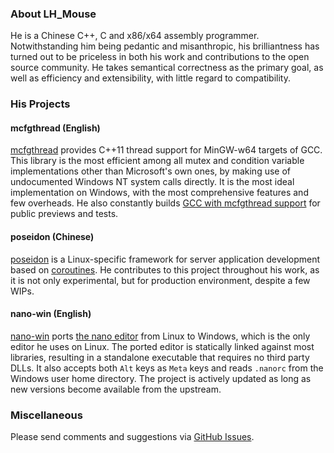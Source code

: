 ### About LH_Mouse
He is a Chinese C++, C and x86/x64 assembly programmer. Notwithstanding him being pedantic and misanthropic, his brilliantness has turned out to be priceless in both his work and contributions to the open source community. He takes semantical correctness as the primary goal, as well as efficiency and extensibility, with little regard to compatibility.

### His Projects

#### mcfgthread (English)
[mcfgthread](https://github.com/lhmouse/mcfgthread) provides C++11 thread support for MinGW-w64 targets of GCC. This library is the most efficient among all mutex and condition variable implementations other than Microsoft's own ones, by making use of undocumented Windows NT system calls directly. It is the most ideal implementation on Windows, with the most comprehensive features and few overheads. He also constantly builds [GCC with mcfgthread support](http://lhmouse.com/gcc-mcf/) for public previews and tests.

#### poseidon (Chinese)
[poseidon](https://github.com/lhmouse/poseidon) is a Linux-specific framework for server application development based on [coroutines](https://en.wikipedia.org/wiki/Coroutine). He contributes to this project throughout his work, as it is not only experimental, but for production environment, despite a few WIPs.

#### nano-win (English)
[nano-win](https://github.com/lhmouse/nano-win) ports [the nano editor](https://www.nano-editor.org/) from Linux to Windows, which is the only editor he uses on Linux. The ported editor is statically linked against most libraries, resulting in a standalone executable that requires no third party DLLs. It also accepts both `Alt` keys as `Meta` keys and reads `.nanorc` from the Windows user home directory. The project is actively updated as long as new versions become available from the upstream.

### Miscellaneous
Please send comments and suggestions via [GitHub Issues](https://github.com/lhmouse/lhmouse.github.io/issues).

